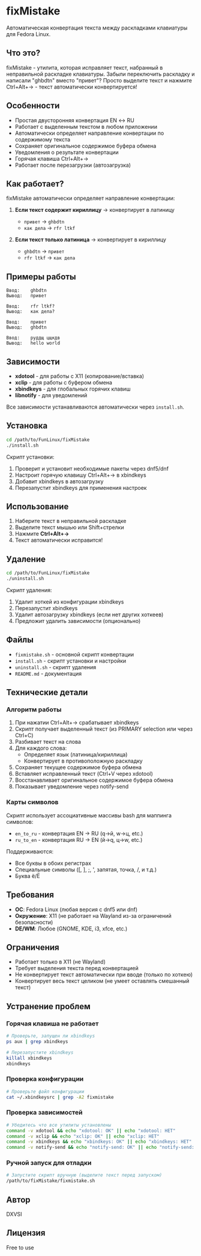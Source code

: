 # fixMistake

Автоматическая конвертация текста между раскладками клавиатуры для Fedora Linux.

## Что это?

fixMistake - утилита, которая исправляет текст, набранный в неправильной раскладке клавиатуры. Забыли переключить раскладку и написали "ghbdtn" вместо "привет"? Просто выделите текст и нажмите Ctrl+Alt+→ - текст автоматически конвертируется!

## Особенности

- Простая двусторонняя конвертация EN ↔ RU
- Работает с выделенным текстом в любом приложении
- Автоматически определяет направление конвертации по содержимому текста
- Сохраняет оригинальное содержимое буфера обмена
- Уведомления о результате конвертации
- Горячая клавиша Ctrl+Alt+→
- Работает после перезагрузки (автозагрузка)

## Как работает?

fixMistake автоматически определяет направление конвертации:

1. **Если текст содержит кириллицу** → конвертирует в латиницу
   - `привет` → `ghbdtn`
   - `как дела` → `rfr ltkf`

2. **Если текст только латиница** → конвертирует в кириллицу
   - `ghbdtn` → `привет`
   - `rfr ltkf` → `как дела`

## Примеры работы

```
Ввод:    ghbdtn
Вывод:   привет

Ввод:    rfr ltkf?
Вывод:   как дела?

Ввод:    привет
Вывод:   ghbdtn

Ввод:    руддщ цщкдв
Вывод:   hello world
```

## Зависимости

- **xdotool** - для работы с X11 (копирование/вставка)
- **xclip** - для работы с буфером обмена
- **xbindkeys** - для глобальных горячих клавиш
- **libnotify** - для уведомлений

Все зависимости устанавливаются автоматически через `install.sh`.

## Установка

```bash
cd /path/to/FunLinux/fixMistake
./install.sh
```

Скрипт установки:
1. Проверит и установит необходимые пакеты через dnf5/dnf
2. Настроит горячую клавишу Ctrl+Alt+→ в xbindkeys
3. Добавит xbindkeys в автозагрузку
4. Перезапустит xbindkeys для применения настроек

## Использование

1. Наберите текст в неправильной раскладке
2. Выделите текст мышью или Shift+стрелки
3. Нажмите **Ctrl+Alt+→**
4. Текст автоматически исправится!

## Удаление

```bash
cd /path/to/FunLinux/fixMistake
./uninstall.sh
```

Скрипт удаления:
1. Удалит хоткей из конфигурации xbindkeys
2. Перезапустит xbindkeys
3. Удалит автозагрузку xbindkeys (если нет других хоткеев)
4. Предложит удалить зависимости (опционально)

## Файлы

- `fixmistake.sh` - основной скрипт конвертации
- `install.sh` - скрипт установки и настройки
- `uninstall.sh` - скрипт удаления
- `README.md` - документация

## Технические детали

### Алгоритм работы

1. При нажатии Ctrl+Alt+→ срабатывает xbindkeys
2. Скрипт получает выделенный текст (из PRIMARY selection или через Ctrl+C)
3. Разбивает текст на слова
4. Для каждого слова:
   - Определяет язык (латиница/кириллица)
   - Конвертирует в противоположную раскладку
5. Сохраняет текущее содержимое буфера обмена
6. Вставляет исправленный текст (Ctrl+V через xdotool)
7. Восстанавливает оригинальное содержимое буфера обмена
8. Показывает уведомление через notify-send

### Карты символов

Скрипт использует ассоциативные массивы bash для маппинга символов:
- `en_to_ru` - конвертация EN → RU (q→й, w→ц, etc.)
- `ru_to_en` - конвертация RU → EN (й→q, ц→w, etc.)

Поддерживаются:
- Все буквы в обоих регистрах
- Специальные символы ([, ], ;, ', запятая, точка, /, и т.д.)
- Буква ё/Ё

## Требования

- **ОС**: Fedora Linux (любая версия с dnf5 или dnf)
- **Окружение**: X11 (не работает на Wayland из-за ограничений безопасности)
- **DE/WM**: Любое (GNOME, KDE, i3, xfce, etc.)

## Ограничения

- Работает только в X11 (не Wayland)
- Требует выделения текста перед конвертацией
- Не конвертирует текст автоматически при вводе (только по хоткею)
- Конвертирует весь текст целиком (не умеет оставлять смешанный текст)

## Устранение проблем

### Горячая клавиша не работает

```bash
# Проверьте, запущен ли xbindkeys
ps aux | grep xbindkeys

# Перезапустите xbindkeys
killall xbindkeys
xbindkeys
```

### Проверка конфигурации

```bash
# Проверьте файл конфигурации
cat ~/.xbindkeysrc | grep -A2 fixmistake
```

### Проверка зависимостей

```bash
# Убедитесь что все утилиты установлены
command -v xdotool && echo "xdotool: OK" || echo "xdotool: НЕТ"
command -v xclip && echo "xclip: OK" || echo "xclip: НЕТ"
command -v xbindkeys && echo "xbindkeys: OK" || echo "xbindkeys: НЕТ"
command -v notify-send && echo "notify-send: OK" || echo "notify-send: НЕТ"
```

### Ручной запуск для отладки

```bash
# Запустите скрипт вручную (выделите текст перед запуском)
/path/to/fixMistake/fixmistake.sh
```

## Автор

DXVSI

## Лицензия

Free to use